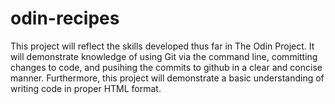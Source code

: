 # odin-recipes

This project will reflect the skills developed thus far in The Odin Project. It will demonstrate knowledge of using Git via the command line, committing changes to code, and pusihing the commits to github in a clear and concise manner.
Furthermore, this project will demonstrate a basic understanding of writing code in proper HTML format.
